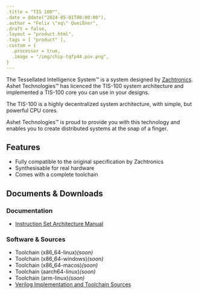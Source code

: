 ```yaml
---
.title = "TIS 100™",
.date = @date("2024-05-01T00:00:00"),
.author = "Felix \"xq\" Queißner",
.draft = false,
.layout = "product.html",
.tags = [ "product" ],
.custom = {
  .processor = true,
  .image = "/img/chip-tqfp44.pov.png",
}
---
```

<p>The Tessellated&nbsp;Intelligence&nbsp;System™ is a system designed by <a
    href="http://www.zachtronics.com/tis-100/">Zachtronics</a>.
  Ashet&nbsp;Technologies™ has licenced the TIS-100 system architecture and implemented a TIS-100 core you can use in
  your designs.</p>

<p>The TIS-100 is a highly decentralized system architecture, with simple, but powerful CPU cores.</p>

<p>Ashet&nbsp;Technologies™ is proud to provide you with this technology and enables you to create distributed systems
  at the snap of a finger.</p>

<h2>Features</h2>

<ul>
  <li>Fully compatible to the original specification by Zachtronics</li>
  <li>Synthesisable for real hardware</li>
  <li>Comes with a complete toolchain</li>
</ul>

<h2>Documents &amp; Downloads</h2>

<h3>Documentation</h3>

<ul>
  <li><a href="https://github.com/MasterQ32/TIS-100/blob/master/specs/node-t21.md">Instruction Set Architecture
      Manual</a></li>
</ul>

<h3>Software &amp; Sources</h3>

<ul>
  <li>Toolchain (x86_64-linux)<i>(soon)</i></li>
  <li>Toolchain (x86_64-windows)<i>(soon)</i></li>
  <li>Toolchain (x86_64-macos)<i>(soon)</i></li>
  <li>Toolchain (aarch64-linux)<i>(soon)</i></li>
  <li>Toolchain (arm-linux)<i>(soon)</i></li>
  <li><a href="https://github.com/MasterQ32/TIS-100" target="_blank">Verilog Implementation and Toolchain Sources</a>
  </li>
</ul>
